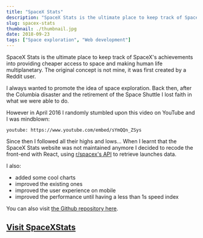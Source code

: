 ```yaml
---
title: "SpaceX Stats"
description: "SpaceX Stats is the ultimate place to keep track of SpaceX's achievements into providing cheaper access to space and making human life multiplanetary"
slug: spacex-stats
thumbnail: ./thumbnail.jpg
date: 2018-09-23
tags: ["Space exploration", "Web development"]
---
```


SpaceX Stats is the ultimate place to keep track of SpaceX's achievements into providing cheaper access to space and making human life multiplanetary. The original concept is not mine, it was first created by a Reddit user.

I always wanted to promote the idea of space exploration. Back then, after the Columbia disaster and the retirement of the Space Shuttle I lost faith in what we were able to do.

However in April 2016 I randomly stumbled upon this video on YouTube and I was mindblown:

`youtube: https://www.youtube.com/embed/sYmQQn_ZSys`

Since then I followed all their highs and lows... When I learnt that the SpaceX Stats website was not maintained anymore I decided to recode the front-end with React, using [r/spacex's API](https://github.com/r-spacex/SpaceX-API) to retrieve launches data.

I also:

- added some cool charts
- improved the existing ones
- improved the user experience on mobile
- improved the performance until having a less than 1s speed index

You can also visit [the Github repository here](https://github.com/r-spacex/spacexstats-react).

## [Visit SpaceXStats](https://www.spacexstats.xyz)

